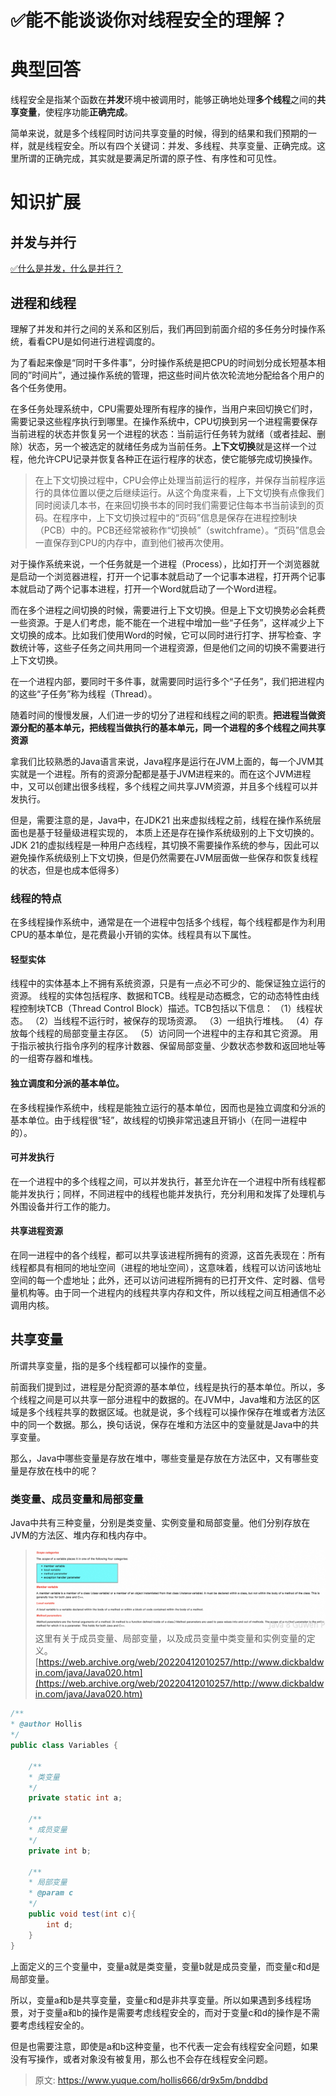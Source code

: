 # ✅能不能谈谈你对线程安全的理解？


# 典型回答

线程安全是指某个函数在**并发**环境中被调用时，能够正确地处理**多个线程**之间的**共享变量**，使程序功能**正确完成**。

简单来说，就是多个线程同时访问共享变量的时候，得到的结果和我们预期的一样，就是线程安全。所以有四个关键词：并发、多线程、共享变量、正确完成。这里所谓的正确完成，其实就是要满足所谓的原子性、有序性和可见性。

# 知识扩展


## 并发与并行

[✅什么是并发，什么是并行？](https://www.yuque.com/hollis666/dr9x5m/fxvrxkep8rus8ytb?view=doc_embed)


## 进程和线程

理解了并发和并行之间的关系和区别后，我们再回到前面介绍的多任务分时操作系统，看看CPU是如何进行进程调度的。

为了看起来像是“同时干多件事”，分时操作系统是把CPU的时间划分成长短基本相同的”时间片”，通过操作系统的管理，把这些时间片依次轮流地分配给各个用户的各个任务使用。

在多任务处理系统中，CPU需要处理所有程序的操作，当用户来回切换它们时，需要记录这些程序执行到哪里。在操作系统中，CPU切换到另一个进程需要保存当前进程的状态并恢复另一个进程的状态：当前运行任务转为就绪（或者挂起、删除）状态，另一个被选定的就绪任务成为当前任务。**上下文切换**就是这样一个过程，他允许CPU记录并恢复各种正在运行程序的状态，使它能够完成切换操作。

> 在上下文切换过程中，CPU会停止处理当前运行的程序，并保存当前程序运行的具体位置以便之后继续运行。从这个角度来看，上下文切换有点像我们同时阅读几本书，在来回切换书本的同时我们需要记住每本书当前读到的页码。在程序中，上下文切换过程中的“页码”信息是保存在进程控制块（PCB）中的。PCB还经常被称作“切换帧”（switchframe）。“页码”信息会一直保存到CPU的内存中，直到他们被再次使用。


对于操作系统来说，一个任务就是一个进程（Process），比如打开一个浏览器就是启动一个浏览器进程，打开一个记事本就启动了一个记事本进程，打开两个记事本就启动了两个记事本进程，打开一个Word就启动了一个Word进程。

而在多个进程之间切换的时候，需要进行上下文切换。但是上下文切换势必会耗费一些资源。于是人们考虑，能不能在一个进程中增加一些“子任务”，这样减少上下文切换的成本。比如我们使用Word的时候，它可以同时进行打字、拼写检查、字数统计等，这些子任务之间共用同一个进程资源，但是他们之间的切换不需要进行上下文切换。

在一个进程内部，要同时干多件事，就需要同时运行多个“子任务”，我们把进程内的这些“子任务”称为线程（Thread）。

随着时间的慢慢发展，人们进一步的切分了进程和线程之间的职责。**把进程当做资源分配的基本单元，把线程当做执行的基本单元，同一个进程的多个线程之间共享资源**

拿我们比较熟悉的Java语言来说，Java程序是运行在JVM上面的，每一个JVM其实就是一个进程。所有的资源分配都是基于JVM进程来的。而在这个JVM进程中，又可以创建出很多线程，多个线程之间共享JVM资源，并且多个线程可以并发执行。

但是，需要注意的是，Java中，在JDK21 出来虚拟线程之前，线程在操作系统层面也是基于轻量级进程实现的， 本质上还是存在操作系统级别的上下文切换的。JDK 21的虚拟线程是一种用户态线程，其切换不需要操作系统的参与，因此可以避免操作系统级别上下文切换，但是仍然需要在JVM层面做一些保存和恢复线程的状态，但是也成本低得多）

### 线程的特点

在多线程操作系统中，通常是在一个进程中包括多个线程，每个线程都是作为利用CPU的基本单位，是花费最小开销的实体。线程具有以下属性。


#### 轻型实体

线程中的实体基本上不拥有系统资源，只是有一点必不可少的、能保证独立运行的资源。 线程的实体包括程序、数据和TCB。线程是动态概念，它的动态特性由线程控制块TCB（Thread Control Block）描述。TCB包括以下信息： （1）线程状态。 （2）当线程不运行时，被保存的现场资源。 （3）一组执行堆栈。 （4）存放每个线程的局部变量主存区。 （5）访问同一个进程中的主存和其它资源。 用于指示被执行指令序列的程序计数器、保留局部变量、少数状态参数和返回地址等的一组寄存器和堆栈。


#### 独立调度和分派的基本单位。

在多线程操作系统中，线程是能独立运行的基本单位，因而也是独立调度和分派的基本单位。由于线程很“轻”，故线程的切换非常迅速且开销小（在同一进程中的）。


#### 可并发执行

在一个进程中的多个线程之间，可以并发执行，甚至允许在一个进程中所有线程都能并发执行；同样，不同进程中的线程也能并发执行，充分利用和发挥了处理机与外围设备并行工作的能力。


#### 共享进程资源

在同一进程中的各个线程，都可以共享该进程所拥有的资源，这首先表现在：所有线程都具有相同的地址空间（进程的地址空间），这意味着，线程可以访问该地址空间的每一个虚地址；此外，还可以访问进程所拥有的已打开文件、定时器、信号量机构等。由于同一个进程内的线程共享内存和文件，所以线程之间互相通信不必调用内核。


## 共享变量

所谓共享变量，指的是多个线程都可以操作的变量。

前面我们提到过，进程是分配资源的基本单位，线程是执行的基本单位。所以，多个线程之间是可以共享一部分进程中的数据的。在JVM中，Java堆和方法区的区域是多个线程共享的数据区域。也就是说，多个线程可以操作保存在堆或者方法区中的同一个数据。那么，换句话说，保存在堆和方法区中的变量就是Java中的共享变量。

那么，Java中哪些变量是存放在堆中，哪些变量是存放在方法区中，又有哪些变量是存放在栈中的呢？


### 类变量、成员变量和局部变量

Java中共有三种变量，分别是类变量、实例变量和局部变量。他们分别存放在JVM的方法区、堆内存和栈内存中。

> ![image.png](./img/WBtz8lwGwHKUcaug/1701952881526-6797919e-c18a-4bb0-867e-03431e501d85-501318.png)
> 这里有关于成员变量、局部变量，以及成员变量中类变量和实例变量的定义。
> [https://web.archive.org/web/20220412010257/http://www.dickbaldwin.com/java/Java020.htm](https://web.archive.org/web/20220412010257/http://www.dickbaldwin.com/java/Java020.htm)


```java
/**
* @author Hollis
*/
public class Variables {

    /**
    * 类变量
    */
    private static int a;

    /**
    * 成员变量
    */
    private int b;

    /**
    * 局部变量
    * @param c
    */
    public void test(int c){
        int d;
    }
}
```

上面定义的三个变量中，变量a就是类变量，变量b就是成员变量，而变量c和d是局部变量。

所以，变量a和b是共享变量，变量c和d是非共享变量。所以如果遇到多线程场景，对于变量a和b的操作是需要考虑线程安全的，而对于变量c和d的操作是不需要考虑线程安全的。

但是也需要注意，即使是a和b这种变量，也不代表一定会有线程安全问题，如果没有写操作，或者对象没有被复用，那么也不会存在线程安全问题。



> 原文: <https://www.yuque.com/hollis666/dr9x5m/bnddbd>